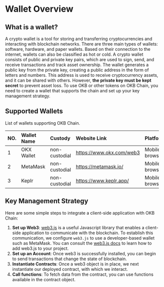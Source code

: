 # Wallet Overview

## What is a wallet?
A crypto wallet is a tool for storing and transferring cryptocurrencies and interacting with blockchain networks. There are three main types of wallets: software, hardware, and paper wallets. Based on their connection to the internet, wallets can also be classified as hot or cold.
A crypto wallet consists of public and private key pairs, which are used to sign, send, and receive transactions and track asset ownership. The wallet generates a public key from the private key, creating a public address in the form of letters and numbers. This address is used to receive cryptocurrency assets, and it can be shared with others. However, **the private key must be kept secret** to prevent asset loss.
To use OKB or other tokens on OKB Chain, you need to create a wallet that supports the chain and set up your  key management strategy.

## Supported Wallets
List of wallets supporting OKB Chain.

| NO.  | Wallet Name | Custody  | Website Link  | Platform  | Network  |
| :------------ | :-------------------------- | :------------ | :------------ | :------------ | :------------ |
| 1  | OKX Wallet  | non-custodial  | https://www.okx.com/web3  | Mobile, browser  | Multichain  |
| 2  | MetaMask  | non-custodial  | https://metamask.io/  | Mobile, browser  | EVM  |
| 3  | Keplr  | non-custodial  | https://www.keplr.app/  | Mobile, browser  | Cosmos  |

## Key Management Strategy
Here are some simple steps to integrate a client-side application with OKB Chain:

1. **Set up Web3**: [web3.js](https://web3js.readthedocs.io/ "web3.js") is a useful Javascript library that enables a client-side application to communicate with the blockchain. To establish this communication, we configure `web3.js` to use a developer-based wallet such as MetaMask. You can consult the [web3.js docs](https://web3js.readthedocs.io/en/v1.2.2/getting-started.html#adding-web3-js "web3.js docs") to learn how to add web3.js to your project.
2. **Set up an Account**: Once web3 is successfully installed, you can begin to send transactions that change the state of blockchain.
3. **Instantiate Contracts**: Once a web3 object is in place, we next instantiate our deployed contract, with which we interact.
4. **Call functions**: To fetch data from the contract, you can use functions available in the contract object.